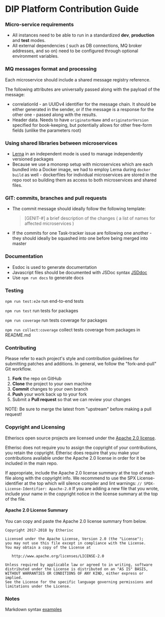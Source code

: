 # DIP Platform Contribution Guide

### Micro-service requirements
* All instances need to be able to run in a standardized **dev**, **production** and **test** modes.
* All external dependencies ( such as DB connections, MQ broker addresses, and so on) need to be configured through 
optional environment variables. 

### MQ messages format and processing
Each microservice should include a shared message registry reference.

The following attributes are universally passed along with the payload of the message:
*  correlationId - an UUIDv4 identifier for the message chain. It should be either generated in the sender, or if 
    the message is a response for the other one - passed along with the results.
* Header data. Needs to have `originatorName` and `originatorVersion` specified for book-keeping, but potentially 
    allows for other free-form fields (unlike the parameters root)
    
### Using shared libraries between microservices
* [Lerna](https://github.com/lerna/lerna) in an independent mode is used to manage independently versioned packages
* Because we use a monorep setup with microservices which are each bundled into a Docker image, we had to employ Lerna 
during `docker build` as well - dockerfiles for individual microservices are stored in the repo root so building them as 
access to both microservices and shared files.


### GIT: commits, branches and pull requests
* The commit message should ideally follow the following template:
    > [GENIT-#] a brief description of the changes ( a list of names for affected microservices )
* If the commits for one Task-tracker issue are following one another - they should ideally be squashed into one before being merged into master

### Documentation
* Esdoc is used to generate documentation
* Javascript files should be documented with JSDoc syntax [JSDdoc](http://usejsdoc.org/)
* Use `npm run docs` to generate docs

### Testing
`npm run test:e2e` run end-to-end tests

`npm run test` run tests for packages

`npm run coverage` run tests coverage for packages

`npm run collect:coverage` collect tests coverage from packages in README.md

### Contributing

Please refer to each project's style and contribution guidelines for submitting patches and additions. In general, we follow the "fork-and-pull" Git workflow.

 1. **Fork** the repo on GitHub
 2. **Clone** the project to your own machine
 3. **Commit** changes to your own branch
 4. **Push** your work back up to your fork
 5. Submit a **Pull request** so that we can review your changes

NOTE: Be sure to merge the latest from "upstream" before making a pull request!

### Copyright and Licensing

Etheriscs open source projects are licensed under the [Apache 2.0 license](http://www.apache.org/licenses/LICENSE-2.0).

Etherisc does not require you to assign the copyright of your contributions, you retain the copyright. Etherisc does require that you make your contributions available under the Apache 2.0 license in order for it be included in the main repo.

If appropriate, include the Apache 2.0 license summary at the top of each file along with the copyright info. 
We recommend to use the SPX License-identifier at the top which will silence compiler and lint warnings:
`// SPDX-License-Identifier: Apache-2.0`
If you are adding a new file that you wrote, include your name in the copyright notice in the license summary at the top of the file.

#### Apache 2.0 License Summary

You can copy and paste the Apache 2.0 license summary from below.

```
Copyright 2017-2018 by Etherisc

Licensed under the Apache License, Version 2.0 (the "License");
you may not use this file except in compliance with the License.
You may obtain a copy of the License at

   http://www.apache.org/licenses/LICENSE-2.0

Unless required by applicable law or agreed to in writing, software
distributed under the License is distributed on an "AS IS" BASIS,
WITHOUT WARRANTIES OR CONDITIONS OF ANY KIND, either express or implied.
See the License for the specific language governing permissions and
limitations under the License.
```

### Notes
Markdown syntax [examples](https://bitbucket.org/tutorials/markdowndemo/src/master/)
